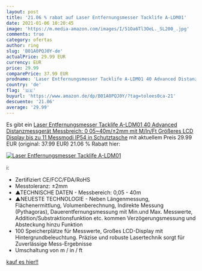 ```yaml
---
layout: post
title: '21.06 % rabat auf Laser Entfernungsmesser Tacklife A-LDM01'
date: 2021-01-06 10:20:45
image: 'https://m.media-amazon.com/images/I/51Oa6Tl3OeL._SL200_.jpg'
comments: true
category: ofertas
author: ring
slug: 'B01A0PQJ0Y-de'
actualPrice: 29.99 EUR
currency: EUR
price: 29.99
comparePrice: 37.99 EUR
prodname: 'Laser Entfernungsmesser Tacklife A-LDM01 40 Advanced Distanzmessgerät  Messbreich: 0 05~40m/±2mm  mit M/In/Ft  Größeres LCD Display  bis zu 11 Messmodi  IP54  in Schutztasche'
country: 'de'
flag: '🇩🇪'
buyurl: 'https://www.amazon.de/dp/B01A0PQJ0Y/?tag=tolees0ca-21'
descuento: '21.06'
average: '29.99'
---
```


Es gibt ein [Laser Entfernungsmesser Tacklife A-LDM01 40 Advanced Distanzmessgerät  Messbreich: 0 05~40m/±2mm  mit M/In/Ft  Größeres LCD Display  bis zu 11 Messmodi  IP54  in Schutztasche](https://www.amazon.de/dp/B01A0PQJ0Y/?tag=tolees0ca-21) mit aktuellem Preis 29.99 EUR (original: 37.99 EUR) 21.06 % Rabatt hier:

[![Laser Entfernungsmesser Tacklife A-LDM01](https://m.media-amazon.com/images/I/51Oa6Tl3OeL._SL200_.jpg)](https://www.amazon.de/dp/B01A0PQJ0Y/?tag=tolees0ca-21)

ℹ️:

- Zertifiziert CE/FCC/FDA/RoHS
- Messtoleranz: ±2mm
- ▲TECHNISCHE DATEN - Messbereich: 0,05 - 40m
- ▲NEUESTE TECHNOLOGIE - Neben Längenmessung, Flächenermittlung, Volumenberechnung, Indirekte Messung (Pythagoras), Dauerentfernungsmessung mit Min.und Max. Messwerte, Addition/Substraktionsfunktion etc. kommen Verzögerungsmessung und Absteckung hinzu Funktion
- 100 Speicherplätze für Messwerte, Großes LCD-Display mit Hintergrundbeleuchtung. Präzise und robuste Lasertechnik sorgt für Zuverlässige Mess-Ergebnisse
- Umschaltung von m / in / ft

[kauf es hier!!](https://www.amazon.de/dp/B01A0PQJ0Y/?tag=tolees0ca-21)
